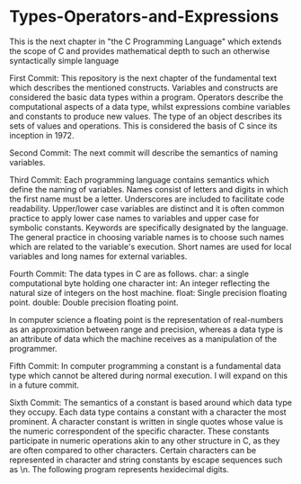 # Types-Operators-and-Expressions
This is the next chapter in "the C Programming Language" which extends the scope of C and provides mathematical depth to such an otherwise syntactically simple language

First Commit:
This repository is the next chapter of the fundamental text which describes the mentioned constructs. Variables and constructs are considered the basic data types
within a program. Operators describe the computational aspects of a data type, whilst expressions combine variables and constants to produce new values. The type
of an object describes its sets of values and operations. This is considered the basis of C since its inception in 1972.

Second Commit:
The next commit will describe the semantics of naming variables.

Third Commit:
Each programming language contains semantics which define the naming of variables. Names consist of letters and digits in which the first name must be a letter. 
Underscores are included to facilitate code readability. Upper/lower case variables are distinct and it is often common practice to apply lower case names to variables and upper case for symbolic constants. Keywords are specifically designated by the language. The general practice in choosing variable names is to choose such names which are related to the variable's execution. Short names are used for local variables and long names for external variables. 

Fourth Commit:
The data types in C are as follows. 
char: a single computational byte holding one character
int: An integer reflecting the natural size of integers on the host machine. 
float: Single precision floating point. 
double: Double precision floating point. 

In computer science a floating point is the representation of real-numbers as an approximation between range and precision, whereas a data type is an attribute of 
data which the machine receives as a manipulation of the programmer.

Fifth Commit:
In computer programming a constant is a fundamental data type which cannot be altered during normal execution. I will expand on this in a future commit.

Sixth Commit:
The semantics of a constant is based around which data type they occupy. Each data type contains a constant with a character the most prominent. A character constant is written in single quotes whose value is the numeric correspondent of the specific character. These constants participate in numeric operations akin to any other structure in C, as they are often compared to other characters. 
Certain characters can be represented in character and string constants by escape sequences such as \n. The following program represents hexidecimal digits.

